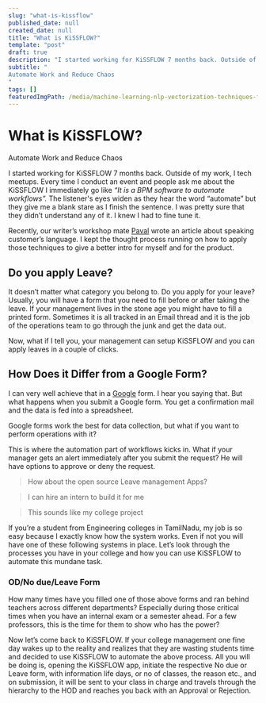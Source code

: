 ```yaml
---
slug: "what-is-kissflow"
published_date: null
created_date: null
title: "What is KiSSFLOW?"
template: "post"
draft: true
description: "I started working for KiSSFLOW 7 months back. Outside of my work, I tech meetups. Every time I conduct an event and people ask me about the KiSSFLOW I immediately go like “It is a BPM software to…"
subtitle: "
Automate Work and Reduce Chaos
"
tags: []
featuredImgPath: /media/machine-learning-nlp-vectorization-techniques-featured.png
---
```

# What is KiSSFLOW?

Automate Work and Reduce Chaos

I started working for KiSSFLOW 7 months back. Outside of my work, I tech meetups. Every time I conduct an event and people ask me about the KiSSFLOW I immediately go like _“It is a BPM software to automate workflows”._ The listener's eyes widen as they hear the word “automate” but they give me a blank stare as I finish the sentence. I was pretty sure that they didn’t understand any of it. I knew I had to fine tune it.

Recently, our writer’s workshop mate [Paval](https://medium.com/u/3ee99d5a26ae) wrote an article about speaking customer’s language. I kept the thought process running on how to apply those techniques to give a better intro for myself and for the product.

## Do you apply Leave?

It doesn’t matter what category you belong to. Do you apply for your leave? Usually, you will have a form that you need to fill before or after taking the leave. If your management lives in the stone age you might have to fill a printed form. Sometimes it is all tracked in an Email thread and it is the job of the operations team to go through the junk and get the data out.

Now, what if I tell you, your management can setup KiSSFLOW and you can apply leaves in a couple of clicks. 

## How Does it Differ from a Google Form?

I can very well achieve that in a [Google](https://medium.com/u/991272e72e68) form. I hear you saying that. But what happens when you submit a Google form. You get a confirmation mail and the data is fed into a spreadsheet.

Google forms work the best for data collection, but what if you want to perform operations with it? 

This is where the automation part of workflows kicks in. What if your manager gets an alert immediately after you submit the request? He will have options to approve or deny the request.

> How about the open source Leave management Apps?

> I can hire an intern to build it for me

> This sounds like my college project

  

  

  

If you’re a student from Engineering colleges in TamilNadu, my job is so easy because I exactly know how the system works. Even if not you will have one of these following systems in place. Let’s look through the processes you have in your college and how you can use KiSSFLOW to automate this mundane task.

### OD/No due/Leave Form

How many times have you filled one of those above forms and ran behind teachers across different departments? Especially during those critical times when you have an internal exam or a semester ahead. For a few professors, this is the time for them to show who has the power?

Now let’s come back to KiSSFLOW. If your college management one fine day wakes up to the reality and realizes that they are wasting students time and decided to use KiSSFLOW to automate the above process. All you will be doing is, opening the KiSSFLOW app, initiate the respective No due or Leave form, with information life days, or no of classes, the reason etc., and on submission, it will be sent to your class in charge and travels through the hierarchy to the HOD and reaches you back with an Approval or Rejection.


